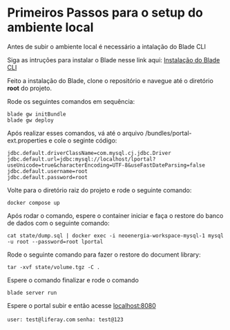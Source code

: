 <h1>Primeiros Passos para o setup do ambiente local</h1>

<p>Antes de subir o ambiente local é necessário a intalação do Blade CLI</p>
<p>Siga as intruções para instalar o Blade nesse link aqui: <a href="https://help.liferay.com/hc/en-us/articles/360017885232-Installing-Blade-CLI-">Instalação do Blade CLI</a></p>
<p>Feito a instalação do Blade, clone o repositório e navegue até o diretório <b>root</b> do projeto.</p>
<p>Rode os seguintes comandos em sequência:</p>

```blade gw initBundle``` <br>
```blade gw deploy``` <br>

<p>Após realizar esses comandos, vá até o arquivo /bundles/portal-ext.properties e cole o seginte código:</p>

```
jdbc.default.driverClassName=com.mysql.cj.jdbc.Driver
jdbc.default.url=jdbc:mysql://localhost/lportal?useUnicode=true&characterEncoding=UTF-8&useFastDateParsing=false
jdbc.default.username=root
jdbc.default.password=root
```


<p>Volte para o diretório raiz do projeto e rode o seguinte comando:</p>

```docker compose up```

<p>Após rodar o comando, espere o container iniciar e faça o restore do banco de dados com o seguinte comando:</p>

```cat state/dump.sql | docker exec -i neoenergia-workspace-mysql-1 mysql -u root --password=root lportal```

<p>Rode o seguinte comando para fazer o restore do document library:</p>

```tar -xvf state/volume.tgz -C .```


<p>Espere o comando finalizar e rode o comando</p>

```blade server run```

<p>Espere o portal subir e então acesse <a href="http://localhost:8080">localhost:8080</a></p>

```user: test@liferay.com```
```senha: test@123```

